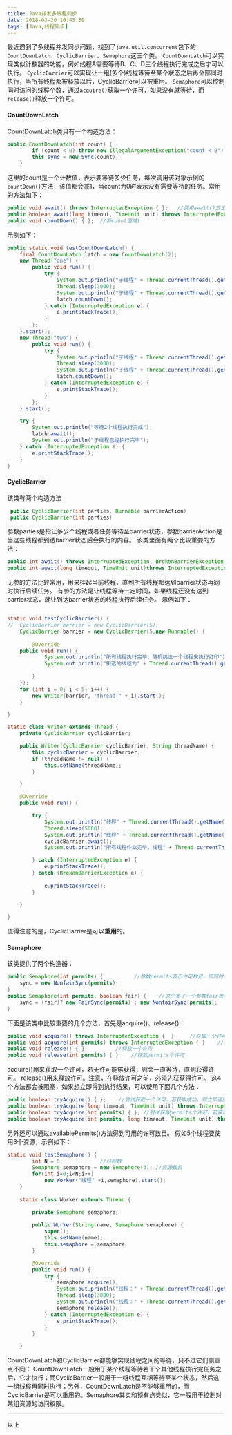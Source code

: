 ```yaml
---
title: Java并发多线程同步
date: 2018-03-20 10:43:39
tags: [Java,线程同步]
---
```

最近遇到了多线程并发同步问题，找到了`java.util.concurrent`包下的`CountDownLatch`、`CyclicBarrier`、`Semaphore`这三个类。
`CountDownLatch`可以实现类似计数器的功能，例如线程A需要等待B、C、D三个线程执行完成之后才可以执行。
`CyclicBarrier`可以实现让一组(多个)线程等待至某个状态之后再全部同时执行，当所有线程都被释放以后，CyclicBarrier可以被重用。
`Semaphore`可以控制同时访问的线程个数，通过`acquire()`获取一个许可，如果没有就等待，而`release()`释放一个许可。
<!--more-->
#### CountDownLatch
CountDownLatch类只有一个构造方法：
``` java
public CountDownLatch(int count) {
        if (count < 0) throw new IllegalArgumentException("count < 0");
        this.sync = new Sync(count);
    }
```
这里的count是一个计数值，表示要等待多少任务，每次调用该对象示例的`countDown()`方法，该值都会减1，当count为0时表示没有需要等待的任务。常用的方法如下：
``` java
public void await() throws InterruptedException { };   //调用await()方法的线程会被挂起，它会等待直到count值为0才继续执行
public boolean await(long timeout, TimeUnit unit) throws InterruptedException { };  //和await()类似，只不过等待一定的时间后count值还没变为0的话就会继续执行
public void countDown() { };  //将count值减1
```
示例如下：
``` java
public static void testCountDownLatch() {
	final CountDownLatch latch = new CountDownLatch(2);
	new Thread("one") {
		public void run() {
			try {
				System.out.println("子线程" + Thread.currentThread().getName() + "正在执行");
				Thread.sleep(3000);
				System.out.println("子线程" + Thread.currentThread().getName() + "执行完毕");
				latch.countDown();
			} catch (InterruptedException e) {
				e.printStackTrace();
			}
		};
	}.start();
	new Thread("two") {
		public void run() {
			try {
				System.out.println("子线程" + Thread.currentThread().getName() + "正在执行");
				Thread.sleep(3000);
				System.out.println("子线程" + Thread.currentThread().getName() + "执行完毕");
				latch.countDown();
			} catch (InterruptedException e) {
				e.printStackTrace();
			}
		};
	}.start();

	try {
		System.out.println("等待2个线程执行完成");
		latch.await();
		System.out.println("子线程已经执行完毕");
	} catch (InterruptedException e) {
		e.printStackTrace();
	}
}
```
#### CyclicBarrier
该类有两个构造方法
``` java
 public CyclicBarrier(int parties, Runnable barrierAction)
 public CyclicBarrier(int parties)
```
参数parties是指让多少个线程或者任务等待至barrier状态，参数barrierAction是当这些线程都到达barrier状态后会执行的内容。
该类里面有两个比较重要的方法：
``` java
public int await() throws InterruptedException, BrokenBarrierException { };
public int await(long timeout, TimeUnit unit)throws InterruptedException,BrokenBarrierException,TimeoutException { };
```
无参的方法比较常用，用来挂起当前线程，直到所有线程都达到barrier状态再同时执行后续任务。
有参的方法是让线程等待一定时间，如果线程还没有达到barrier状态，就让到达barrier状态的线程执行后续任务。
示例如下：
``` java

static void testCyclicBarrier() {
//	CyclicBarrier barrier = new CyclicBarrier(5);
	CyclicBarrier barrier = new CyclicBarrier(5,new Runnable() {
		
		@Override
	public void run() {
			System.out.println("所有线程执行完毕，随机挑选一个线程来执行打印");
			System.out.println("挑选的线程为" + Thread.currentThread().getName());
				
		}
	});
	for (int i = 0; i < 5; i++) {
		new Writer(barrier, "thread:" + i).start();
	}

}

static class Writer extends Thread {
	private CyclicBarrier cyclicBarrier;

	public Writer(CyclicBarrier cyclicBarrier, String threadName) {
		this.cyclicBarrier = cyclicBarrier;
		if (threadName != null) {
			this.setName(threadName);
		}

	}

	@Override
	public void run() {

		try {
			System.out.println("线程" + Thread.currentThread().getName() + "正在作业中");
			Thread.sleep(5000);
			System.out.println("线程" + Thread.currentThread().getName() + "作业完成");
			cyclicBarrier.await();
			System.out.println("所有线程作业完毕，线程" + Thread.currentThread().getName() + "继续理其他任务");

		} catch (InterruptedException e) {
			e.printStackTrace();
		} catch (BrokenBarrierException e) {
			
			e.printStackTrace();
		}

	}

}
```
值得注意的是，CyclicBarrier是可以**重用**的。
#### Semaphore
该类提供了两个构造器：
``` java
public Semaphore(int permits) {          //参数permits表示许可数目，即同时可以允许多少线程进行访问
    sync = new NonfairSync(permits);
}
public Semaphore(int permits, boolean fair) {    //这个多了一个参数fair表示是否是公平的，即等待时间越久的越先获取许可
    sync = (fair)? new FairSync(permits) : new NonfairSync(permits);
}
```
下面是该类中比较重要的几个方法，首先是acquire()、release()：
``` java
public void acquire() throws InterruptedException {  }     //获取一个许可
public void acquire(int permits) throws InterruptedException { }    //获取permits个许可
public void release() { }          //释放一个许可
public void release(int permits) { }    //释放permits个许可
```
acquire()用来获取一个许可，若无许可能够获得，则会一直等待，直到获得许可。
release()用来释放许可。注意，在释放许可之前，必须先获获得许可。
这4个方法都会被阻塞，如果想立即得到执行结果，可以使用下面几个方法：
``` java
public boolean tryAcquire() { };    //尝试获取一个许可，若获取成功，则立即返回true，若获取失败，则立即返回false
public boolean tryAcquire(long timeout, TimeUnit unit) throws InterruptedException { };  //尝试获取一个许可，若在指定的时间内获取成功，则立即返回true，否则则立即返回false
public boolean tryAcquire(int permits) { }; //尝试获取permits个许可，若获取成功，则立即返回true，若获取失败，则立即返回false
public boolean tryAcquire(int permits, long timeout, TimeUnit unit) throws InterruptedException { }; //尝试获取permits个许可，若在指定的时间内获取成功，则立即返回true，否则则立即返回false
```
另外还可以通过availablePermits()方法得到可用的许可数目。
假如5个线程要使用3个资源，示例如下：
``` java
static void testSemaphore() {
		int N = 5;            //线程数
        Semaphore semaphore = new Semaphore(3); //资源数目
        for(int i=0;i<N;i++)
            new Worker("线程" +i,semaphore).start();
	}
	
	static class Worker extends Thread {

		private Semaphore semaphore;
		
		public Worker(String name, Semaphore semaphore) {
			super();
			this.setName(name);
			this.semaphore = semaphore;
		}

		@Override
		public void run() {
			try {
				semaphore.acquire();
				System.out.println("线程：" + Thread.currentThread().getName() + "占用一个资源");
				Thread.sleep(3000);
				System.out.println("线程：" + Thread.currentThread().getName() + "释放一个资源");
				semaphore.release();
			} catch (InterruptedException e) {
				e.printStackTrace();
			}
		}

	}
```
CountDownLatch和CyclicBarrier都能够实现线程之间的等待，只不过它们侧重点不同：
CountDownLatch一般用于某个线程等待若干个其他线程执行完任务之后，它才执行；而CyclicBarrier一般用于一组线程互相等待至某个状态，然后这一组线程再同时执行；另外，CountDownLatch是不能够重用的，而CyclicBarrier是可以重用的。Semaphore其实和锁有点类似，它一般用于控制对某组资源的访问权限。

----
以上